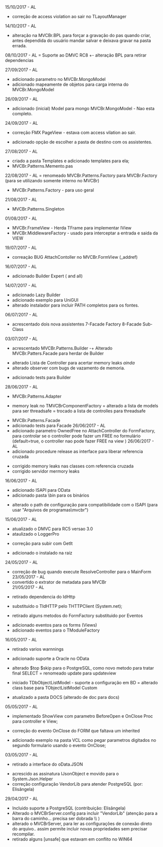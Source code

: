 15/10/2017 - AL
   * correção de access violation ao sair no TLayoutManager
   
14/10/2017 - AL
   * alteração na  MVCBr.BPL para forçar a gravação do pas quando criar, antes dependida do usuário mandar salvar e deixava gravar na pasta errada.
   
08/10/2017 - AL
   = Suporte ao DMVC RC8
   +- alteração BPL para retirar dependencias
   
27/09/2017 - AL
   + adicionado parametro  no MVCBr.MongoModel
   + adicionado mapeamente de objetos para carga interna do MVCBr.MongoModel
   
26/09/2017 - AL
   + adicionado (inicial) Model para mongo   MVCBr.MongoModel - Nao esta completo.
    
24/09/2017 - AL
   * correção FMX PageView - estava com access vilation ao sair.
   + adicionado opção de escolher a pasta de destino com os assistentes.
   
27/08/2017 - AL
   + criado a pasta Templates e adicionado templates para ela;
   + MVCBr.Patterns.Memento.pas

22/08/2017 - AL
   = renomeado MVCBr.Patterns.Factory para MVCBr.Factory (para se utilizando somente interno no MVCBr)
   + MVCBr.Patterns.Factory - para uso geral
   
21/08/2017 - AL
   + MVCBr.Patterns.Singleton
   
01/08/2017 - AL
   + MVCBr.FrameView - Herda TFrame para implementar IView
   + MVCBr.MiddlewareFactory - usado para interceptar a entrada e saida da VIEW
                               
19/07/2017 - AL
   * correação BUG AttachContoller no MVCBr.FormView   (_addref)

16/07/2017 - AL
   + adicionado Builder Expert ( and all)

14/07/2017 - AL
   + adicionado Lazy Builder
   + adicionado exemplo para UniGUI
   + alterado instalador para incluir PATH completos para os fontes.
   
06/07/2017 - AL
   + acrescentado dois nova assistentes     7-Facade Factory   8-Facade Sub-Class
   
03/07/2017 - AL
   + acrescentado  MVCBr.Patterns.Builder
   -+ Alterado MVCBr.Patters.Facade para herdar de Builder
   * alterado Lista de Controller para acertar memory leaks *ainda*
   * alterado observer com bugs de vazamento de memoria.
   + adicionado tests para Builder 
   
28/06/2017 - AL
   + MVCBr.Patterns.Adapter
   * memory leak no TMVCBrComponentFactory
   = alterado a lista de models para ser threadsafe
   = trocado a lista de controlles para threadsafe
   + MVCBr.Patterns.Facade
   + adicionado tests para Facade
26/06/2017 - AL
   + adicionado parametro  OwnedFree no AttachController do FormFactory, para controlar se
     o controller pode fazer um FREE no formulário (default=true, o controller nao pode fazer FREE na view )
26/06/2017 - AL
   + adicionado procedure release as interface para liberar referencia cruzada
   * corrigido memory leaks nas classes com referencia cruzada
   * corrigido servidor mermory leaks
   
16/06/2017 - AL
   + adicionado ISAPI para OData
   + adicionado pasta \bin  para os binários
   * alterado o path de configuração para compatibilidade com o ISAPI (para usar "Arquivos de programas\mvcbr")

15/06/2017 - AL
   + atualizado o DMVC para RC5 versao 3.0
   + ataulizado o LoggerPro
   * correção para subir com GetIt
   + adicionado o instalado na raiz
   
24/05/2017 - AL
   * correção de bug quando execute ResolveController para o MainForm
23/05/2017 - AL
   * convertido o extrator de metadata para MVCBr   
21/05/2017 - AL
   - retirado dependencia do IdHttp
   + substituido o TIdHTTP pelo  THTTPClient  (System.net);
   - retirado alguns metodos do FormFactory substituido por Eventos
   + adicionado eventos para os forms (Views)
   + adicionado eventos para o TModuleFactory
   
16/05/2017 - AL
   - retirado varios warnnings
   + adicionado suporte a Oracle no OData
   * alterado $top $skip para o PostgreSQL, como novo metodo para tratar final SELECT
   = renomeado update para updateview
   + iniciado TDbObjectListModel - suporte a configuração em BD
   = alterado class base para TObjectListModel Custom
   * atualizado a pasta DOCS (alterado de doc para docs)

05/05/2017 - AL
   + implementado ShowView com parametro BeforeOpen e OnClose Proc para controller e View;
   * correção do evento OnClose do FORM que faltava um inherited
   + adicionado exemplo na pasta VCL como pegar parametros digitados no segundo formulario usando o evento OnClose;

03/05/2017 - AL
   - retirado a interface do oData.JSON
   + acrescido as assinatura IJsonObject e movido para o System.Json.Helper
   + correção configuração  VendorLib para atender PostgreSQL (por: Elisângela)
      
   
29/04/2017 - AL
   - Incluido suporte a PostgreSQL (contribuição:  Elisângela)
   - Alterado o MVCBrServer.config para incluir  "VendorLib"  (atenção para a barra do caminho... precisa ser dobrada  \\\\  )
   - alterado o MVCBrServer, para ler as configurações de conexão direto do arquivo.. assim permite incluir novas propriedades sem precisar recompilar.
   - retirado alguns [unsafe] que estavam em conflito no WIN64
